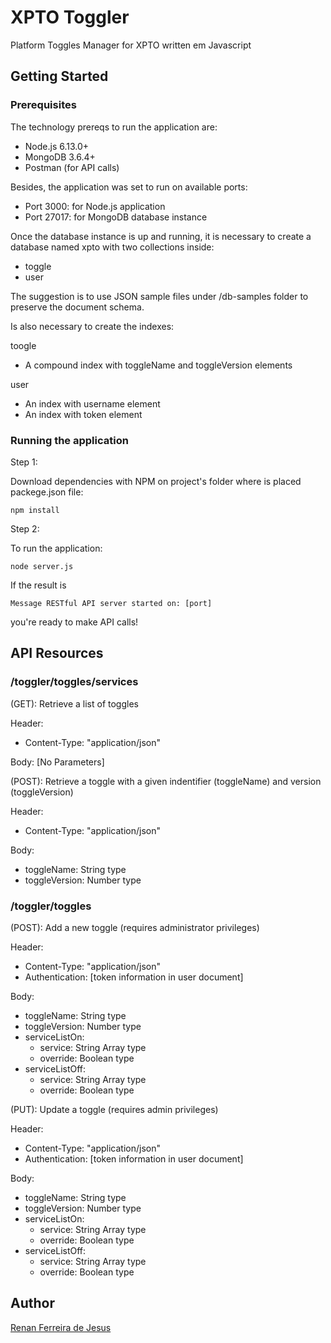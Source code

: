 # XPTO Toggler
Platform Toggles Manager for XPTO  written em Javascript

## Getting Started

### Prerequisites

The technology prereqs to run the application are:
* Node.js 6.13.0+
* MongoDB 3.6.4+
* Postman (for API calls)

Besides, the application was set to run on available ports:
* Port 3000: for Node.js application
* Port 27017: for MongoDB database instance

Once the database instance is up and running, it is necessary to create a database named xpto with two collections inside:
* toggle
* user

The suggestion is to use JSON sample files under /db-samples folder to preserve the document schema.

Is also necessary to create the indexes:

toogle
* A compound index with toggleName and toggleVersion elements

user
* An index with username element
* An index with token element

### Running the application

Step 1:

Download dependencies with NPM on project's folder where is placed packege.json file:
```
npm install
```

Step 2:

To run the application:

```
node server.js
```

If the result is
```
Message RESTful API server started on: [port]
``` 
you're ready to make API calls!

## API Resources

### /toggler/toggles/services

(GET): Retrieve a list of toggles

Header:
* Content-Type: "application/json"

Body: 
[No Parameters]

(POST): Retrieve a toggle with a given indentifier (toggleName) and version (toggleVersion)

Header:
* Content-Type: "application/json"

Body:
* toggleName: String type
* toggleVersion: Number type

### /toggler/toggles

(POST): Add a new toggle (requires administrator privileges)

Header:
* Content-Type: "application/json"
* Authentication: [token information in user document]

Body:
* toggleName: String type
* toggleVersion: Number type
* serviceListOn:
    * service: String Array type
    * override: Boolean type
* serviceListOff:
    * service: String Array type
    * override: Boolean type

(PUT): Update a toggle (requires admin privileges)

Header:
* Content-Type: "application/json"
* Authentication: [token information in user document]

Body:
* toggleName: String type
* toggleVersion: Number type
* serviceListOn:
    * service: String Array type
    * override: Boolean type
* serviceListOff:
    * service: String Array type
    * override: Boolean type

## Author

[Renan Ferreira de Jesus](https://github.com/renanferreira)